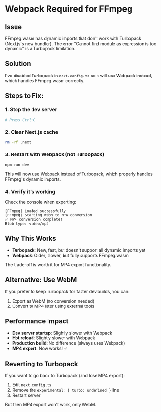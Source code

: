 # Webpack Required for FFmpeg

## Issue

FFmpeg.wasm has dynamic imports that don't work with Turbopack (Next.js's new bundler). The error "Cannot find module as expression is too dynamic" is a Turbopack limitation.

## Solution

I've disabled Turbopack in `next.config.ts` so it will use Webpack instead, which handles FFmpeg.wasm correctly.

## Steps to Fix:

### 1. Stop the dev server
```bash
# Press Ctrl+C
```

### 2. Clear Next.js cache
```bash
rm -rf .next
```

### 3. Restart with Webpack (not Turbopack)
```bash
npm run dev
```

This will now use Webpack instead of Turbopack, which properly handles FFmpeg's dynamic imports.

### 4. Verify it's working

Check the console when exporting:
```
[FFmpeg] Loaded successfully
[FFmpeg] Starting WebM to MP4 conversion
✅ MP4 conversion complete!
Blob type: video/mp4
```

## Why This Works

- **Turbopack**: New, fast, but doesn't support all dynamic imports yet
- **Webpack**: Older, slower, but fully supports FFmpeg.wasm

The trade-off is worth it for MP4 export functionality.

## Alternative: Use WebM

If you prefer to keep Turbopack for faster dev builds, you can:
1. Export as WebM (no conversion needed)
2. Convert to MP4 later using external tools

## Performance Impact

- **Dev server startup**: Slightly slower with Webpack
- **Hot reload**: Slightly slower with Webpack
- **Production build**: No difference (always uses Webpack)
- **MP4 export**: Now works! ✅

## Reverting to Turbopack

If you want to go back to Turbopack (and lose MP4 export):

1. Edit `next.config.ts`
2. Remove the `experimental: { turbo: undefined }` line
3. Restart server

But then MP4 export won't work, only WebM.
